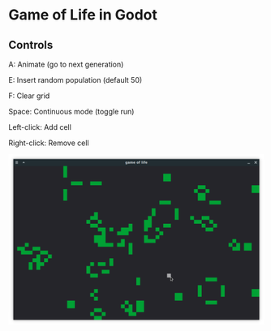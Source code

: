 # Game of Life in Godot

## Controls
A: Animate (go to next generation)

E: Insert random population (default 50)

F: Clear grid

Space: Continuous mode (toggle run)

Left-click: Add cell

Right-click: Remove cell

![](assets/preview/preview-image.png)
